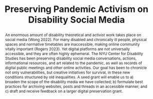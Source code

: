 ---
pid: disability-social-media
done: true
title: Preserving Pandemic Activism on Disability Social Media
category: DH Seed Grant Recipient
tags:
- accessibility
cohort_year: '2023'
abstract: An enormous amount of disability theoretical and activist work takes place
  on social media (Wong 2022). For many disabled and chronically ill people, physical
  spaces and normative timetables are inaccessible, making online community vitally
  important (Rogers 2023). Yet digital platforms are not universally accessible, and
  they are often highly ephemeral. The NYU Center for Disability Studies has been
  preserving disability social media conversations, actions, informational resources,
  and art related to the pandemic, as well as records of digital public meetings and
  other online activities. Our goal has been to chronicle not only vulnerabilities,
  but creative initiatives for survival, in these new conditions structured by old
  inequalities. A seed grant will enable us to a) broaden the scope of the disability
  media we have collected; b) formulate best practices for archiving websites, posts
  and threads in an accessible manner; and c) draft and receive feedback on a larger
  digital preservation grant.
pis:
- mills
- kornstein
order: '048'
layout: project
---